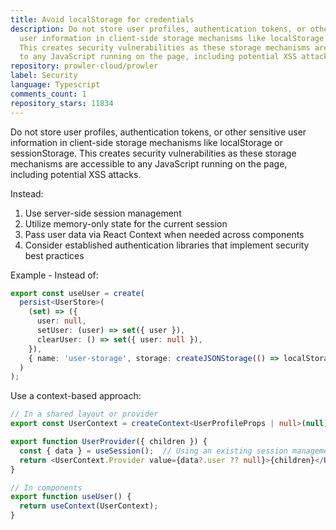 ```yaml
---
title: Avoid localStorage for credentials
description: Do not store user profiles, authentication tokens, or other sensitive
  user information in client-side storage mechanisms like localStorage or sessionStorage.
  This creates security vulnerabilities as these storage mechanisms are accessible
  to any JavaScript running on the page, including potential XSS attacks.
repository: prowler-cloud/prowler
label: Security
language: Typescript
comments_count: 1
repository_stars: 11834
---
```


Do not store user profiles, authentication tokens, or other sensitive user information in client-side storage mechanisms like localStorage or sessionStorage. This creates security vulnerabilities as these storage mechanisms are accessible to any JavaScript running on the page, including potential XSS attacks.

Instead:
1. Use server-side session management
2. Utilize memory-only state for the current session
3. Pass user data via React Context when needed across components
4. Consider established authentication libraries that implement security best practices

Example - Instead of:
```typescript
export const useUser = create(
  persist<UserStore>(
    (set) => ({
      user: null,
      setUser: (user) => set({ user }),
      clearUser: () => set({ user: null }),
    }),
    { name: 'user-storage', storage: createJSONStorage(() => localStorage) }
  )
);
```

Use a context-based approach:
```typescript
// In a shared layout or provider
export const UserContext = createContext<UserProfileProps | null>(null);

export function UserProvider({ children }) {
  const { data } = useSession();  // Using an existing session management solution
  return <UserContext.Provider value={data?.user ?? null}>{children}</UserContext.Provider>;
}

// In components
export function useUser() {
  return useContext(UserContext);
}
```